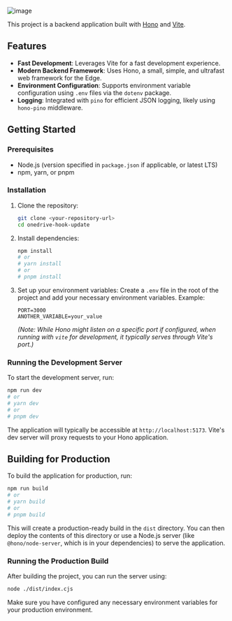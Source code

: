 ![image](https://github.com/user-attachments/assets/59b1532b-25d2-4444-bfe2-29dda96e441b)


This project is a backend application built with [Hono](https://hono.dev/) and [Vite](https://vitejs.dev/).

## Features

- **Fast Development**: Leverages Vite for a fast development experience.
- **Modern Backend Framework**: Uses Hono, a small, simple, and ultrafast web framework for the Edge.
- **Environment Configuration**: Supports environment variable configuration using `.env` files via the `dotenv` package.
- **Logging**: Integrated with `pino` for efficient JSON logging, likely using `hono-pino` middleware.

## Getting Started

### Prerequisites

- Node.js (version specified in `package.json` if applicable, or latest LTS)
- npm, yarn, or pnpm

### Installation

1.  Clone the repository:

    ```bash
    git clone <your-repository-url>
    cd onedrive-hook-update
    ```

2.  Install dependencies:

    ```bash
    npm install
    # or
    # yarn install
    # or
    # pnpm install
    ```

3.  Set up your environment variables:
    Create a `.env` file in the root of the project and add your necessary environment variables.
    Example:
    ```env
    PORT=3000
    ANOTHER_VARIABLE=your_value
    ```
    _(Note: While Hono might listen on a specific port if configured, when running with `vite` for development, it typically serves through Vite's port.)_

### Running the Development Server

To start the development server, run:

```bash
npm run dev
# or
# yarn dev
# or
# pnpm dev
```

The application will typically be accessible at `http://localhost:5173`. Vite's dev server will proxy requests to your Hono application.

## Building for Production

To build the application for production, run:

```bash
npm run build
# or
# yarn build
# or
# pnpm build
```

This will create a production-ready build in the `dist` directory. You can then deploy the contents of this directory or use a Node.js server (like `@hono/node-server`, which is in your dependencies) to serve the application.

### Running the Production Build

After building the project, you can run the server using:

```bash
node ./dist/index.cjs
```

Make sure you have configured any necessary environment variables for your production environment.
